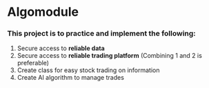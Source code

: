 # Algomodule
### This project is to practice and implement the following:

1. Secure access to **reliable data**
2. Secure access to **reliable trading platform** (Combining 1 and 2 is preferable)
3. Create class for easy stock trading on information
4. Create AI algorithm to manage trades
